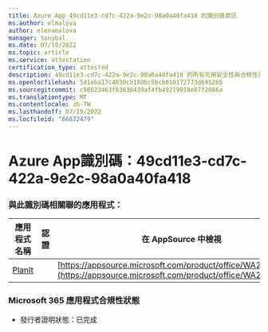 ```yaml
---
title: Azure App 49cd11e3-cd7c-422a-9e2c-98a0a40fa418 的識別碼資訊
ms.author: elmalova
author: elenamalova
manager: tonybal
ms.date: 07/19/2022
ms.topic: article
ms.service: attestation
certification_type: attested
description: 49cd11e3-cd7c-422a-9e2c-98a0a40fa418 的所有可用安全性與合規性資訊。
ms.openlocfilehash: 5d1eba17c4030cb180bc5bcb010172773d6952b5
ms.sourcegitcommit: c98623463f83636439af4fb49219918e87f2086a
ms.translationtype: MT
ms.contentlocale: zh-TW
ms.lasthandoff: 07/19/2022
ms.locfileid: "66872479"
---
```

# <a name="azure-app-id-49cd11e3-cd7c-422a-9e2c-98a0a40fa418"></a>Azure App識別碼：49cd11e3-cd7c-422a-9e2c-98a0a40fa418


### <a name="apps-associated-with-this-id"></a>與此識別碼相關聯的應用程式：
| **應用程式名稱** | **認證** | **在 AppSource 中檢視** |
|--------------|---------------|-----------------------|
| [PlanIt](../forward/WA200004211.md) |  | [https://appsource.microsoft.com/product/office/WA200004211](https://appsource.microsoft.com/product/office/WA200004211) |

### <a name="microsoft-365-app-compliance-status"></a>Microsoft 365 應用程式合規性狀態
- 發行者證明狀態：已完成
